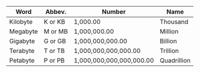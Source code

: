 Word | Abbev. | Number | Name
-----|--------|--------|-----
Kilobyte | K or KB | 1,000.00 | Thousand
Megabyte | M or MB | 1,000,000.00 | Million
Gigabyte | G or GB | 1,000,000,000.00 | Billion
Terabyte | T or TB | 1,000,000,000,000.00 | Trillion
Petabyte | P or PB | 1,000,000,000,000,000.00 | Quadrillion